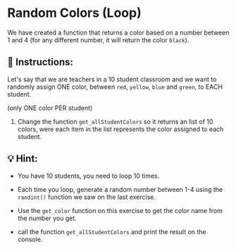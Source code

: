 
# Random Colors (Loop)

We have created a function that returns a color based on a number between 1 and 4 (for any different number, it will return the color `black`).

## 📝 Instructions:

Let's say that we are teachers in a 10 student classroom and we want to randomly assign ONE color, between `red`, `yellow`, `blue` and `green`, to EACH student.

(only ONE color PER student)

1. Change the function `get_allStudentColors` so it returns an list of 10 colors, were each item in the list represents the color assigned to each student.

## 💡 Hint:

- You have 10 students, you need to loop 10 times.

- Each time you loop, generate a random number between 1-4 using the `randint()` function we saw on the last exercise.

- Use the `get_color` function on this exercise to get the color name from the number you get.

- call the function `get_allStudentColors` and print the result on the console.

